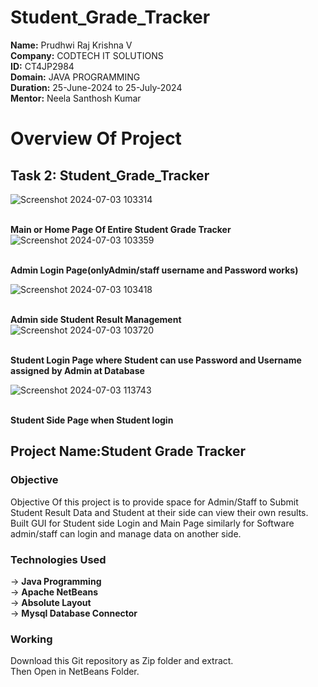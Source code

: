 # Student_Grade_Tracker

**Name:** Prudhwi Raj Krishna V <br>
**Company:** CODTECH IT SOLUTIONS <br>
**ID:** CT4JP2984 <br>
**Domain:** JAVA PROGRAMMING <br>
**Duration:** 25-June-2024 to 25-July-2024 <br>
**Mentor:** Neela Santhosh Kumar <br>
# Overview Of Project
## Task 2:  Student_Grade_Tracker 
![Screenshot 2024-07-03 103314](https://github.com/PrudhwiRaj1/Student_Grade_Tracker/assets/174160463/9f60e4d4-d76e-40e3-8d0d-dd3ff04d7c34)

<br>**Main or Home Page Of Entire Student Grade Tracker**
![Screenshot 2024-07-03 103359](https://github.com/PrudhwiRaj1/Student_Grade_Tracker/assets/174160463/2881e71a-b23f-4d23-a7f0-e74f5d940bad)

<br> **Admin Login Page(onlyAdmin/staff username and Password works)** <br>

![Screenshot 2024-07-03 103418](https://github.com/PrudhwiRaj1/Student_Grade_Tracker/assets/174160463/85eb89ca-68fe-446e-9583-468c67abe9ea)

<br> **Admin side Student Result Management** <br>
![Screenshot 2024-07-03 103720](https://github.com/PrudhwiRaj1/Student_Grade_Tracker/assets/174160463/cf61de4c-2935-463a-a9ad-cf2b51a38053)

<br>**Student Login Page where Student can use Password and Username assigned by Admin at Database**<br>

![Screenshot 2024-07-03 113743](https://github.com/PrudhwiRaj1/Student_Grade_Tracker/assets/174160463/ba245b8c-7675-456b-a06b-032305c2e97a)

<br> **Student Side  Page when Student login** <br>

## Project Name:Student Grade Tracker
### Objective
Objective Of this project is to provide space for Admin/Staff to Submit Student Result Data and Student at their side can view their own results.
Built GUI for Student side Login and Main Page similarly for Software admin/staff can login and manage data on another side.
### Technologies Used
-> **Java Programming**<br>
-> **Apache NetBeans**<br>
-> **Absolute Layout**<br>
-> **Mysql Database Connector**
### Working 
Download this Git repository as Zip folder and extract.<br>
Then Open in NetBeans Folder.
